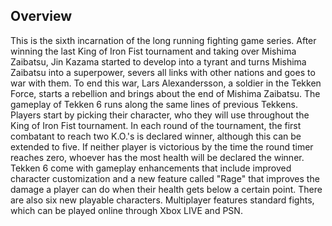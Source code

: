## Overview

This is the sixth incarnation of the long running fighting game series.
After winning the last King of Iron Fist tournament and taking over Mishima Zaibatsu, Jin Kazama started to develop into a tyrant and turns Mishima Zaibatsu into a superpower, severs all links with other nations and goes to war with them.
To end this war, Lars Alexandersson, a soldier in the Tekken Force, starts a rebellion and brings about the end of Mishima Zaibatsu. The gameplay of Tekken 6 runs along the same lines of previous Tekkens. Players start by picking their character, who they will use throughout the King of Iron Fist tournament. In each round of the tournament, the first combatant to reach two K.O.'s is declared winner, although this can be extended to five. If neither player is victorious by the time the round timer reaches zero, whoever has the most health will be declared the winner.
Tekken 6 come with gameplay enhancements that include improved character customization and a new feature called "Rage" that improves the damage a player can do when their health gets below a certain point.
There are also six new playable characters. Multiplayer features standard fights, which can be played online through Xbox LIVE and PSN.